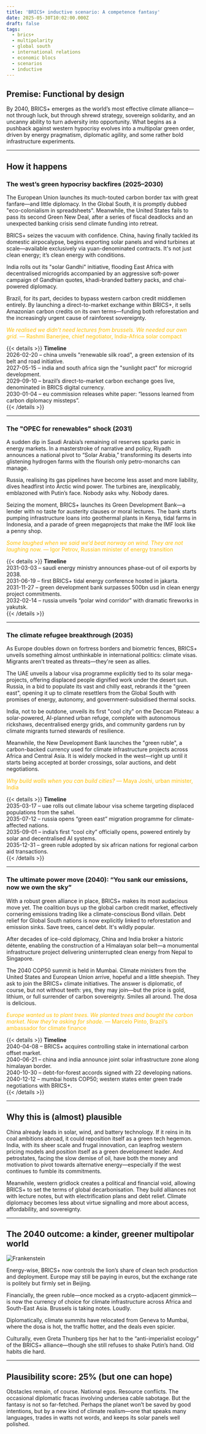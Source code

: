 ```yaml
---
title: 'BRICS+ inductive scenario: A competence fantasy'
date: 2025-05-30T10:02:00.000Z
draft: false
tags:
  - brics+
  - multipolarity
  - global south
  - international relations
  - economic blocs
  - scenarios
  - inductive
---
```


## Premise: Functional by design

By 2040, BRICS+ emerges as the world’s most effective climate alliance—not through luck, but through shrewd strategy, sovereign solidarity, and an uncanny ability to turn adversity into opportunity. What begins as a pushback against western hypocrisy evolves into a multipolar green order, driven by energy pragmatism, diplomatic agility, and some rather bold infrastructure experiments.

---

## How it happens

### The west’s green hypocrisy backfires (2025–2030)

The European Union launches its much-touted carbon border tax with great fanfare—and little diplomacy. In the Global South, it is promptly dubbed "eco-colonialism in spreadsheets". Meanwhile, the United States fails to pass its second Green New Deal, after a series of fiscal deadlocks and an unexpected banking crisis send climate funding into retreat.

BRICS+ seizes the vacuum with confidence. China, having finally tackled its domestic airpocalypse, begins exporting solar panels and wind turbines at scale—available exclusively via yuan-denominated contracts. It's not just clean energy; it’s clean energy with conditions.

India rolls out its "solar Gandhi" initiative, flooding East Africa with decentralised microgrids accompanied by an aggressive soft-power campaign of Gandhian quotes, khadi-branded battery packs, and chai-powered diplomacy.

Brazil, for its part, decides to bypass western carbon credit middlemen entirely. By launching a direct-to-market exchange within BRICS+, it sells Amazonian carbon credits on its own terms—funding both reforestation and the increasingly urgent cause of rainforest sovereignty.

<span style="color:#ffbf00;text-align:center;">*We realised we didn’t need lectures from brussels. We needed our own grid.* — Rashmi Banerjee, chief negotiator, India-Africa solar compact</span>

{{< details >}}
**Timeline**  
2026-02-20 – china unveils "renewable silk road", a green extension of its belt and road initiative.  
2027-05-15 – india and south africa sign the "sunlight pact" for microgrid development.  
2029-09-10 – brazil’s direct-to-market carbon exchange goes live, denominated in BRICS digital currency.  
2030-01-04 – eu commission releases white paper: “lessons learned from carbon diplomacy missteps”.  
{{< /details >}}

---

### The "OPEC for renewables" shock (2031)

A sudden dip in Saudi Arabia’s remaining oil reserves sparks panic in energy markets. In a masterstroke of narrative and policy, Riyadh announces a national pivot to “Solar Arabia,” transforming its deserts into glistening hydrogen farms with the flourish only petro-monarchs can manage.

Russia, realising its gas pipelines have become less asset and more liability, dives headfirst into Arctic wind power. The turbines are, inexplicably, emblazoned with Putin’s face. Nobody asks why. Nobody dares.

Seizing the moment, BRICS+ launches its Green Development Bank—a lender with no taste for austerity clauses or moral lectures. The bank starts pumping infrastructure loans into geothermal plants in Kenya, tidal farms in Indonesia, and a parade of green megaprojects that make the IMF look like a penny shop.

<span style="color:#ffbf00;text-align:center;">*Some laughed when we said we’d beat norway on wind. They are not laughing now.* — Igor Petrov, Russian minister of energy transition</span>

{{< details >}}
**Timeline**  
2031-03-03 – saudi energy ministry announces phase-out of oil exports by 2038.  
2031-06-19 – first BRICS+ tidal energy conference hosted in jakarta.  
2031-11-27 – green development bank surpasses 500bn usd in clean energy project commitments.  
2032-02-14 – russia unveils “polar wind corridor” with dramatic fireworks in yakutsk.  
{{< /details >}}

---

### The climate refugee breakthrough (2035)

As Europe doubles down on fortress borders and biometric fences, BRICS+ unveils something almost unthinkable in international politics: climate visas. Migrants aren’t treated as threats—they're seen as allies.

The UAE unveils a labour visa programme explicitly tied to its solar mega-projects, offering displaced people dignified work under the desert sun. Russia, in a bid to populate its vast and chilly east, rebrands it the "green east", opening it up to climate resettlers from the Global South with promises of energy, autonomy, and government-subsidised thermal socks.

India, not to be outdone, unveils its first "cool city" on the Deccan Plateau: a solar-powered, AI-planned urban refuge, complete with autonomous rickshaws, decentralised energy grids, and community gardens run by climate migrants turned stewards of resilience.

Meanwhile, the New Development Bank launches the "green ruble", a carbon-backed currency used for climate infrastructure projects across Africa and Central Asia. It is widely mocked in the west—right up until it starts being accepted at border crossings, solar auctions, and debt negotiations.

<span style="color:#ffbf00;text-align:center;">*Why build walls when you can build cities?* — Maya Joshi, urban minister, India</span>

{{< details >}}
**Timeline**  
2035-03-17 – uae rolls out climate labour visa scheme targeting displaced populations from the sahel.  
2035-07-12 – russia opens “green east” migration programme for climate-affected nations.  
2035-09-01 – india’s first “cool city” officially opens, powered entirely by solar and decentralised AI systems.  
2035-12-31 – green ruble adopted by six african nations for regional carbon aid transactions.  
{{< /details >}}

---

### The ultimate power move (2040): “You sank our emissions, now we own the sky”

With a robust green alliance in place, BRICS+ makes its most audacious move yet. The coalition buys up the global carbon credit market, effectively cornering emissions trading like a climate-conscious Bond villain. Debt relief for Global South nations is now explicitly linked to reforestation and emission sinks. Save trees, cancel debt. It's wildly popular.

After decades of ice-cold diplomacy, China and India broker a historic détente, enabling the construction of a Himalayan solar belt—a monumental infrastructure project delivering uninterrupted clean energy from Nepal to Singapore.

The 2040 COP50 summit is held in Mumbai. Climate ministers from the United States and European Union arrive, hopeful and a little sheepish. They ask to join the BRICS+ climate initiatives. The answer is diplomatic, of course, but not without teeth: yes, they may join—but the price is gold, lithium, or full surrender of carbon sovereignty. Smiles all around. The dosa is delicious.

<span style="color:#ffbf00;text-align:center;">*Europe wanted us to plant trees. We planted trees and bought the carbon market. Now they’re asking for shade.* — Marcelo Pinto, Brazil’s ambassador for climate finance</span>

{{< details >}}
**Timeline**  
2040-04-08 – BRICS+ acquires controlling stake in international carbon offset market.  
2040-06-21 – china and india announce joint solar infrastructure zone along himalayan border.  
2040-10-30 – debt-for-forest accords signed with 22 developing nations.  
2040-12-12 – mumbai hosts COP50; western states enter green trade negotiations with BRICS+.  
{{< /details >}}

---

## Why this is (almost) plausible

China already leads in solar, wind, and battery technology. If it reins in its coal ambitions abroad, it could reposition itself as a green tech hegemon. India, with its sheer scale and frugal innovation, can leapfrog western pricing models and position itself as a green development leader. And petrostates, facing the slow demise of oil, have both the money and motivation to pivot towards alternative energy—especially if the west continues to fumble its commitments.

Meanwhile, western gridlock creates a political and financial void, allowing BRICS+ to set the terms of global decarbonisation. They build alliances not with lecture notes, but with electrification plans and debt relief. Climate diplomacy becomes less about virtue signalling and more about access, affordability, and sovereignty.

---

## The 2040 outcome: a kinder, greener multipolar world

![Frankenstein](/images/brics-climate.png#center)

Energy-wise, BRICS+ now controls the lion’s share of clean tech production and deployment. Europe may still be paying in euros, but the exchange rate is politely but firmly set in Beijing.

Financially, the green ruble—once mocked as a crypto-adjacent gimmick—is now the currency of choice for climate infrastructure across Africa and South-East Asia. Brussels is taking notes. Loudly.

Diplomatically, climate summits have relocated from Geneva to Mumbai, where the dosa is hot, the traffic hotter, and the deals even spicier.

Culturally, even Greta Thunberg tips her hat to the “anti-imperialist ecology” of the BRICS+ alliance—though she still refuses to shake Putin’s hand. Old habits die hard.

---

## Plausibility score: 25% (but one can hope)

Obstacles remain, of course. National egos. Resource conflicts. The occasional diplomatic fracas involving undersea cable sabotage. But the fantasy is not so far-fetched. Perhaps the planet won’t be saved by good intentions, but by a new kind of climate realism—one that speaks many languages, trades in watts not words, and keeps its solar panels well polished.

